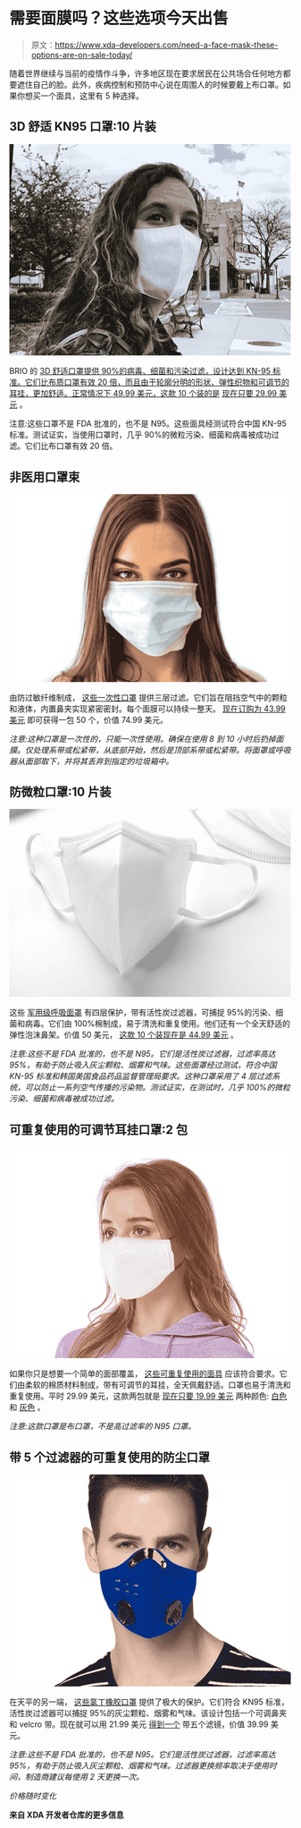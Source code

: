 # 需要面膜吗？这些选项今天出售

> 原文：<https://www.xda-developers.com/need-a-face-mask-these-options-are-on-sale-today/>

随着世界继续与当前的疫情作斗争，许多地区现在要求居民在公共场合任何地方都要遮住自己的脸。此外，疾病控制和预防中心说在周围人的时候要戴上布口罩。如果你想买一个面具，这里有 5 种选择。

## **3D 舒适 KN95 口罩:10 片装**

**![](img/dcedbb96446e68a7c238ff1721408a51.png)**

BRIO 的 [3D 舒适口罩提供 90%的病毒、细菌和污染过滤，设计达到 KN-95 标准。它们比布质口罩有效 20 倍，而且由于轮廓分明的形状、弹性织物和可调节的耳挂，更加舒适。正常情况下 49.99 美元，这款 10 个装的是](https://depot.xda-developers.com/sales/kn95-3d-comfort-everyday-mask-10pack?utm_source=xda-developers.com&utm_medium=referral&utm_campaign=kn95-3d-comfort-everyday-mask-10pack&utm_term=scsf-399874&utm_content=a0x1P000004sRzHQAU&scsonar=1) [现在只要 29.99 美元](https://depot.xda-developers.com/sales/kn95-3d-comfort-everyday-mask-10pack?utm_source=xda-developers.com&utm_medium=referral&utm_campaign=kn95-3d-comfort-everyday-mask-10pack&utm_term=scsf-399874&utm_content=a0x1P000004sRzHQAU&scsonar=1) 。

注意:这些口罩不是 FDA 批准的，也不是 N95。这些面具经测试符合中国 KN-95 标准。测试证实，当使用口罩时，几乎 90%的微粒污染、细菌和病毒被成功过滤。它们比布口罩有效 20 倍。

## **非医用口罩束**

![](img/c19cfd66bb58a3559a6ff14e4408639e.png)

由防过敏纤维制成， [这些一次性口罩](https://depot.xda-developers.com/sales/3-ply-disposable-non-medical-face-masks-50-pack?utm_source=xda-developers.com&utm_medium=referral&utm_campaign=3-ply-disposable-non-medical-face-masks-50-pack&utm_term=scsf-399885&utm_content=a0x1P000004sRzHQAU&scsonar=1) 提供三层过滤。它们旨在阻挡空气中的颗粒和液体，内置鼻夹实现紧密密封。每个面膜可以持续一整天。 [现在订购为 43.99 美元](https://depot.xda-developers.com/sales/3-ply-disposable-non-medical-face-masks-50-pack?utm_source=xda-developers.com&utm_medium=referral&utm_campaign=3-ply-disposable-non-medical-face-masks-50-pack&utm_term=scsf-399885&utm_content=a0x1P000004sRzHQAU&scsonar=1) 即可获得一包 50 个，价值 74.99 美元。

*注意:这种口罩是一次性的，只能一次性使用。确保在使用 8 到 10 小时后扔掉面膜。仅处理系带或松紧带，从底部开始，然后是顶部系带或松紧带。将面罩或呼吸器从面部取下，并将其丢弃到指定的垃圾箱中。*

## **防微粒口罩:10 片装**

![](img/3ffea3c8e285392e83dcef816237f24c.png)

这些 [军用级呼吸面罩](https://depot.xda-developers.com/sales/kn95-particulate-respirator-face-mask?utm_source=xda-developers.com&utm_medium=referral&utm_campaign=kn95-particulate-respirator-face-mask&utm_term=scsf-399886&utm_content=a0x1P000004sRzHQAU&scsonar=1) 有四层保护，带有活性炭过滤器，可捕捉 95%的污染、细菌和病毒。它们由 100%棉制成，易于清洗和重复使用。他们还有一个全天舒适的弹性泡沫鼻架。价值 50 美元， [这款 10 个装现在是 44.99 美元](https://depot.xda-developers.com/sales/kn95-particulate-respirator-face-mask?utm_source=xda-developers.com&utm_medium=referral&utm_campaign=kn95-particulate-respirator-face-mask&utm_term=scsf-399886&utm_content=a0x1P000004sRzHQAU&scsonar=1) 。

*注意:这些不是 FDA 批准的，也不是 N95。它们是活性炭过滤器，过滤率高达 95%，有助于防止吸入灰尘颗粒、烟雾和气味。这些面罩经过测试，符合中国 KN-95 标准和韩国美国食品药品监督管理局要求。这种口罩采用了 4 层过滤系统，可以防止一系列空气传播的污染物。测试证实，在测试时，几乎 100%的微粒污染、细菌和病毒被成功过滤。*

## **可重复使用的可调节耳挂口罩:2 包**

**![](img/5121263a37bd0e8a9e53ff4fa7aaeaa9.png)**

如果你只是想要一个简单的面部覆盖， [这些可重复使用的面具](https://depot.xda-developers.com/sales/reusable-ear-loop-face-mask-2-pack-white?utm_source=xda-developers.com&utm_medium=referral&utm_campaign=reusable-ear-loop-face-mask-2-pack-white&utm_term=scsf-399887&utm_content=a0x1P000004sRzHQAU&scsonar=1) 应该符合要求。它们由柔软的棉质材料制成，带有可调节的耳挂，全天佩戴舒适。口罩也易于清洗和重复使用。平时 29.99 美元，这款两包就是 [现在只要 19.99 美元](https://depot.xda-developers.com/sales/reusable-ear-loop-face-mask-2-pack-white?utm_source=xda-developers.com&utm_medium=referral&utm_campaign=reusable-ear-loop-face-mask-2-pack-white&utm_term=scsf-399887&utm_content=a0x1P000004sRzHQAU&scsonar=1) 两种颜色: [白色](https://depot.xda-developers.com/sales/reusable-ear-loop-face-mask-2-pack-white?utm_source=xda-developers.com&utm_medium=referral&utm_campaign=reusable-ear-loop-face-mask-2-pack-white&utm_term=scsf-399887&utm_content=a0x1P000004sRzHQAU&scsonar=1) 和 [灰色](https://depot.xda-developers.com/sales/reusable-ear-loop-face-mask-2-pack-gray?utm_source=xda-developers.com&utm_medium=referral&utm_campaign=reusable-ear-loop-face-mask-2-pack-gray&utm_term=scsf-399890&utm_content=a0x1P000004sRzHQAU&scsonar=1) 。

*注意:这款口罩是布口罩，不是高过滤率的 N95 口罩。*

## **带 5 个过滤器的可重复使用的防尘口罩**

**![](img/0f4c75cc375fd425f78080075fc4e192.png)**

在天平的另一端， [这些氯丁橡胶口罩](https://depot.xda-developers.com/sales/reusable-dust-proof-mask-with-5-filters?utm_source=xda-developers.com&utm_medium=referral&utm_campaign=reusable-dust-proof-mask-with-5-filters&utm_term=scsf-399888&utm_content=a0x1P000004sRzHQAU&scsonar=1) 提供了极大的保护。它们符合 KN95 标准，活性炭过滤器可以捕捉 95%的灰尘颗粒、烟雾和气味。该设计包括一个可调鼻夹和 velcro 带。现在就可以用 21.99 美元 [得到一个](https://depot.xda-developers.com/sales/reusable-dust-proof-mask-with-5-filters?utm_source=xda-developers.com&utm_medium=referral&utm_campaign=reusable-dust-proof-mask-with-5-filters&utm_term=scsf-399888&utm_content=a0x1P000004sRzHQAU&scsonar=1) 带五个滤镜，价值 39.99 美元。

*注意:这些不是 FDA 批准的，也不是 N95。它们是活性炭过滤器，过滤率高达 95%，有助于防止吸入灰尘颗粒、烟雾和气味。过滤器更换频率取决于使用时间，制造商建议每使用 2 天更换一次。*

*价格随时变化*

**来自 XDA 开发者仓库的更多信息**